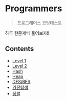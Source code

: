 # Programmers
> 프로그래머스 코딩테스트

하루 한문제씩 풀어보자!!

## Contents

* [Level 1](https://github.com/re-deok/Programmers/tree/master/level_1)
* [Level 2](https://github.com/re-deok/Programmers/tree/master/level_2)
* [Hash](https://github.com/re-deok/Programmers/tree/master/Hash)
* [Heap](https://github.com/re-deok/Programmers/tree/master/Heap)
* [DFS/BFS](https://github.com/re-deok/Programmers/tree/master/DFS_BFS)
* [완전탐색](https://github.com/re-deok/Programmers/tree/master/완전탐색)
* [정렬](https://github.com/re-deok/Programmers/tree/master/정렬)
